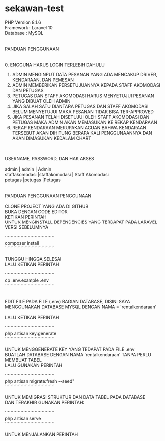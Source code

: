 # sekawan-test
 
PHP Version 8.1.6<br>
Framework : Laravel 10<br>
Database : MySQL<br>
<br>
<br>
PANDUAN PENGGUNAAN<br>
<br>
<br>
0. ENGGUNA HARUS LOGIN TERLEBIH DAHULU<br>
1. ADMIN MENGINPUT DATA PESANAN YANG ADA MENCAKUP DRIVER, KENDARAAN, DAN PEMESAN<br>
2. ADMIN MEMBERIKAN PERSETUJUANNYA KEPADA STAFF AKOMODASI DAN PETUGAS<br>
3. PETUGAS DAN STAFF AKOMODASI HARUS MENYETUJUI PESANAN YANG DIBUAT OLEH ADMIN<br>
4. JIKA SALAH SATU DIANTARA PETUGAS DAN STAFF AKOMODASI BELUM MENYETUJUI MAKA PESANAN TIDAK BISA TER-APPROVED<br>
5. JIKA PESANAN TELAH DISETUJUI OLEH STAFF AKOMODASI DAN PETUGAS MAKA ADMIN AKAN MEMASUKAN KE REKAP KENDARAAN<br>
6. REKAP KENDARAAN MERUPAKAN ACUAN BAHWA KENDARAAN TERSEBUT AKAN DIHITUNG BERAPA KALI PENGGUNAANNYA DAN AKAN DIMASUKAN KEDALAM CHART<br>
<br>
<br>
USERNAME, PASSWORD, DAN HAK AKSES<br>
<br>
admin 		   | admin 			| Admin<br>
staffakomodasi |staffakomodasi	| Staff Akomodasi<br>
petugas		   |petugas			|Petugas<br>
<br>
<br>
PANDUAN PENGGUNAAN PENGGUNAAN<br>
<br>
CLONE PROJECT YANG ADA DI GITHUB<br>
BUKA DENGAN CODE EDITOR<br>
KETIKAN PERINTAH<br>
UNTUK MENGINSTALL DEPENDENCIES YANG TERDAPAT PADA LARAVEL VERSI SEBELUMNYA<br>
<br>
```````````````````````````````````<br>
composer install<br>
```````````````````````````````````<br>
<br>
TUNGGU HINGGA SELESAI<br>
LALU KETIKAN PERINTAH<br>
<br>
```````````````````````````````````<br>
cp .env.example .env<br>
```````````````````````````````````<br>
<br>
<br>
EDIT FILE PADA FILE (.env) BAGIAN DATABASE, DISINI SAYA MENGGUNAKAN DATABASE MYSQL DENGAN NAMA = 'rentalkendaraan'<br>
<br>
LALU KETIKAN PERINTAH<br>
<br>
```````````````````````````````````<br>
php artisan key:generate<br>
```````````````````````````````````<br>
<br>
UNTUK MENGGENERATE KEY YANG TEDAPAT PADA FILE .env<br>
BUATLAH DATABASE DENGAN NAMA 'rentalkendaraan' TANPA PERLU MEMBUAT TABEL<br>
LALU GUNAKAN PERINTAH<br>
<br>
```````````````````````````````````<br>
php artisan migrate:fresh --seed"<br>
```````````````````````````````````<br>
<br>
UNTUK MEMIGRASI STRUKTUR DAN DATA TABEL PADA DATABASE<br>
DAN TERAKHIR GUNAKAN PERINTAH:<br>
<br>
```````````````````````````````````<br>
php artisan serve<br>
```````````````````````````````````<br>
<br>
UNTUK MENJALANKAN PERINTAH<br>
